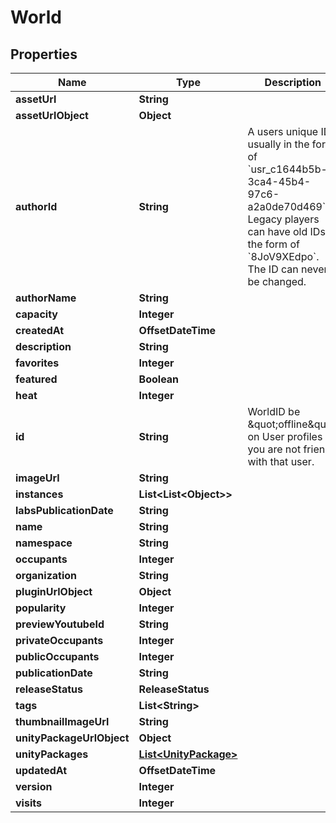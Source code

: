 

# World


## Properties

Name | Type | Description | Notes
------------ | ------------- | ------------- | -------------
**assetUrl** | **String** |  | 
**assetUrlObject** | **Object** |  | 
**authorId** | **String** | A users unique ID, usually in the form of &#x60;usr_c1644b5b-3ca4-45b4-97c6-a2a0de70d469&#x60;. Legacy players can have old IDs in the form of &#x60;8JoV9XEdpo&#x60;. The ID can never be changed. | 
**authorName** | **String** |  | 
**capacity** | **Integer** |  | 
**createdAt** | **OffsetDateTime** |  | 
**description** | **String** |  | 
**favorites** | **Integer** |  |  [optional]
**featured** | **Boolean** |  | 
**heat** | **Integer** |  | 
**id** | **String** | WorldID be \&quot;offline\&quot; on User profiles if you are not friends with that user. | 
**imageUrl** | **String** |  | 
**instances** | **List&lt;List&lt;Object&gt;&gt;** |  |  [optional]
**labsPublicationDate** | **String** |  | 
**name** | **String** |  | 
**namespace** | **String** |  | 
**occupants** | **Integer** |  |  [optional]
**organization** | **String** |  | 
**pluginUrlObject** | **Object** |  | 
**popularity** | **Integer** |  | 
**previewYoutubeId** | **String** |  |  [optional]
**privateOccupants** | **Integer** |  |  [optional]
**publicOccupants** | **Integer** |  |  [optional]
**publicationDate** | **String** |  | 
**releaseStatus** | **ReleaseStatus** |  | 
**tags** | **List&lt;String&gt;** |  | 
**thumbnailImageUrl** | **String** |  | 
**unityPackageUrlObject** | **Object** |  | 
**unityPackages** | [**List&lt;UnityPackage&gt;**](UnityPackage.md) |  | 
**updatedAt** | **OffsetDateTime** |  | 
**version** | **Integer** |  | 
**visits** | **Integer** |  | 



